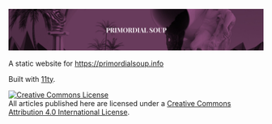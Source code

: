 ![](/images/soup-cover.png)

A static website for https://primordialsoup.info

Built with [11ty](https://www.11ty.dev/).

<a rel="license" href="http://creativecommons.org/licenses/by/4.0/">
    <img alt="Creative Commons License" style="border-width:0" src="https://i.creativecommons.org/l/by/4.0/88x31.png" />
</a>
<br />
    All articles published here are licensed under a
<a rel="license" href="http://creativecommons.org/licenses/by/4.0/">Creative Commons Attribution 4.0 International License</a>.

